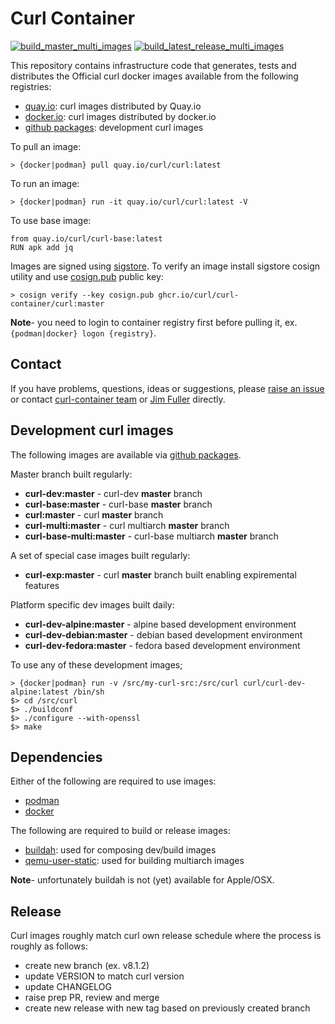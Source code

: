# Curl Container

[![build_master_multi_images](https://github.com/curl/curl-container/actions/workflows/build_master_multi.yml/badge.svg)](https://github.com/curl/curl-container/actions/workflows/build_master_multi.yml) 
[![build_latest_release_multi_images](https://github.com/curl/curl-container/actions/workflows/build_latest_release_multi.yml/badge.svg)](https://github.com/curl/curl-container/actions/workflows/build_latest_release_multi.yml)

This repository contains infrastructure code that generates, tests and distributes the Official curl docker images 
available from the following registries:
* [quay.io](https://quay.io/curl/curl): curl images distributed by Quay.io
* [docker.io](https://hub.docker.com/repository/docker/curlimages/curl): curl images distributed by docker.io
* [github packages](https://github.com/orgs/curl/packages): development curl images

To pull an image:
```
> {docker|podman} pull quay.io/curl/curl:latest
```
To run an image:
```
> {docker|podman} run -it quay.io/curl/curl:latest -V
```

To use base image:
```
from quay.io/curl/curl-base:latest
RUN apk add jq
```

Images are signed using [sigstore](https://www.sigstore.dev/). To verify an image install 
sigstore cosign utility and use [cosign.pub](cosign.pub) public key:
```
> cosign verify --key cosign.pub ghcr.io/curl/curl-container/curl:master
```

**Note**- you need to login to container registry first before pulling it, ex. `{podman|docker} logon {registry}`.

## Contact

If you have problems, questions, ideas or suggestions, please [raise an issue](https://github.com/curl/curl-container/issues) or contact [curl-container team](curl-container@curl.se)
or [Jim Fuller](jim.fuller@webcomposite.com) directly.


## Development curl images

The following images are available via [github packages](https://github.com/orgs/curl/packages).

Master branch built regularly:
* **curl-dev:master** - curl-dev **master** branch 
* **curl-base:master** - curl-base **master** branch
* **curl:master** - curl **master** branch
* **curl-multi:master** - curl multiarch **master** branch
* **curl-base-multi:master** - curl-base multiarch **master** branch

A set of special case images built regularly:
* **curl-exp:master** - curl **master** branch built enabling expiremental features

Platform specific dev images built daily:
* **curl-dev-alpine:master** - alpine based development environment
* **curl-dev-debian:master** - debian based development environment
* **curl-dev-fedora:master** - fedora based development environment

To use any of these development images; 
```
> {docker|podman} run -v /src/my-curl-src:/src/curl curl/curl-dev-alpine:latest /bin/sh
$> cd /src/curl
$> ./buildconf
$> ./configure --with-openssl
$> make
```

## Dependencies

Either of the following are required to use images:
* [podman](https://podman.io/getting-started/) 
* [docker](https://docs.docker.com/get-docker/)

The following are required to build or release images: 
* [buildah](https://buildah.io/): used for composing dev/build images
* [qemu-user-static](https://github.com/multiarch/qemu-user-static): used for building multiarch images

**Note**- unfortunately buildah is not (yet) available for Apple/OSX.

## Release

Curl images roughly match curl own release schedule where the process is roughly as follows:

* create new branch (ex. v8.1.2)
* update VERSION to match curl version
* update CHANGELOG
* raise prep PR, review and merge
* create new release with new tag based on previously created branch

